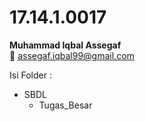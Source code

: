 #  17.14.1.0017
**Muhammad Iqbal Assegaf**  
:email: assegaf.iqbal99@gmail.com  
  
  
Isi Folder :  
- SBDL
  - Tugas_Besar